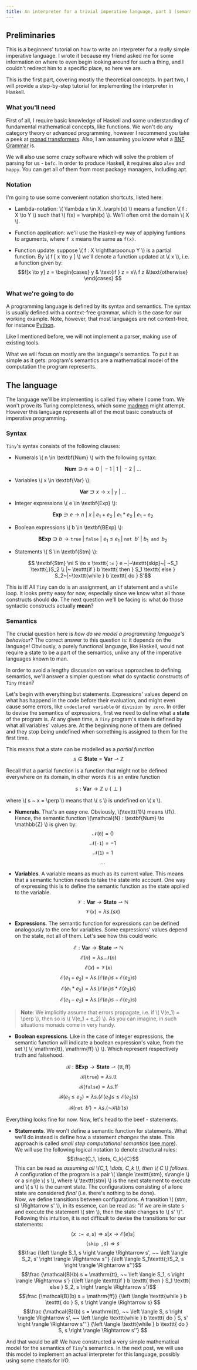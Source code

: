 ```yaml
---
title: An interpreter for a trivial imperative language, part 1 (semantics)
---
```


## Preliminaries
This is a beginners' tutorial on how to write an interpreter
for a *really* simple imperative language. I wrote it because
my friend asked me for some information on where to even begin
looking around for such a thing, and I couldn't redirect him
to a specific place, so here we are.

This is the first part, covering mostly the theoretical concepts.
In part two, I will provide a step-by-step tutorial for implementing
the interpreter in Haskell.

### What you'll need
First of all, I require basic knowledge of Haskell and some
understanding of fundamental mathematical concepts, like functions.
We won't do any category theory or advanced programming, however I
recommend you take a peek at
[monad transformers](http://book.realworldhaskell.org/read/monad-transformers.html).
Also, I am assuming you know what a
[BNF Grammar](http://www.cs.man.ac.uk/~pjj/bnf/bnf.html)
is.

We will also use some crazy software which will solve the
problem of parsing for us - `bnfc`. In order to produce
Haskell, it requires also `alex` and `happy`. You can get
all of them from most package managers, including apt.

### Notation
I'm going to use some convenient notation shortcuts, listed
here:

* Lambda-notation: \\( \\lambda x \\in X .\\varphi(x) \\) means
a function \\( f : X \\to Y \\) such that \\( f(x) = \\varphi(x) \\).
We'll often omit the domain \\( X \\).

* Function application: we'll use the Haskell-ey way of
applying funtions to arguments, where `f x` means the same
as `f(x)`.

* Function update: suppose \\( f : X \\rightharpoonup Y \\) is
a partial function. By \\( f [ x \\to y ] \\) we'll denote a
function updated at \\( x \\), i.e. a function given by:
$$f[x \to y] z = \begin{cases} y & \text{if } z = x\\ f z &\text{otherwise} \end{cases} $$

### What we're going to do

A programming language is defined by its syntax and semantics.
The syntax is usually defined with a context-free grammar,
which is the case for our working example. Note, however, that most
languages are not context-free, for instance
[Python](http://trevorjim.com/python-is-not-context-free/).

Like I mentioned before, we will not implement a parser, making
use of existing tools.

What we will focus on mostly are the language's semantics.
To put it as simple as it gets: program's semantics are
a mathematical model of the computation the program
represents.

## <a name="spec"></a> The language
The language we'll be implementing is called `Tiny` where I
come from. We won't prove its Turing completeness, which some
[madmen](https://esolangs.org/wiki/Turing_tarpit) might attempt.
However this language represents all of the most basic constructs
of imperative programming.

### Syntax
`Tiny`'s syntax consists of the following clauses:

* Numerals \\( n \\in \\textbf{Num} \\) with the following syntax:
    
    $$ \textbf{Num} \ni n \to 0~|~-1~|~1~|~-2~|~\dots $$

* Variables \\( x \\in \\textbf{Var} \\):

    $$ \textbf{Var} \ni x \to \texttt{x}~|~\texttt{y}~|~\dots $$

* Integer expressions \\( e \\in \\textbf{Exp} \\):

    $$ \textbf{Exp} \ni e \to n~|~x~|~e_1+e_2~|~e_1*e_2~|~e_1-e_2 $$

* Boolean expressions \\( b \\in \\textbf{BExp} \\):

    $$ \textbf{BExp} \ni b \to \texttt{true}~|~\texttt{false}~|~e_1 \leq e_1~|~\texttt{not } b'~|~b_1 \texttt{ and } b_2 $$

* Statements \\( S \\in \\textbf{Stm} \\):

    $$ \textbf{Stm} \ni S \to x \texttt{ := } e ~|~\texttt{skip}~|
    ~S_1 \texttt{;}S_2 \\ |~ \texttt{if } b \texttt{ then } S_1 \texttt{ else } S_2~|~\texttt{while } b \texttt{ do } S'$$

This is it! All `Tiny` can do is an assignment, an `if`
statement and a `while` loop. It looks pretty easy for now,
especially since we know what all those constructs should
**do**. The next question we'll be facing is: what do those
syntactic constructs actually **mean**?

### Semantics
The crucial question here is *how do we model a programming
language's behaviour*? The correct answer to this question
is: it depends on the language! Obviously, a purely functional
language, like Haskell, would not require a state to be a part
of the semantics, unlike any of the imperative languages known
to man.

In order to avoid a lengthy discussion on various approaches to
defining semantics, we'll answer a simpler question:
what do syntactic constructs of `Tiny` mean?

Let's begin with everything but statements. Expressions' values
depend on what has happend in the code before their evaluation,
and might even cause some errors, like `undeclared variable` or
`division by zero`. In order to devise the semantics of expressions,
first we need to define what a **state** of the
program is. At any given time, a `Tiny` program's state is defined
by what all variables' values are. At the beginning none of
them are defined and they stop being undefined when something is
assigned to them for the first time.

This means that a state can be modelled as a *partial function*
$$ s \in \textbf{State} =  \textbf{Var} \rightharpoonup \mathbb{Z} $$

Recall that a partial function is a function that might not be
defined everywhere on its domain, in other words it is an entire function

$$ s : \textbf{Var} \to \mathbb{Z} \cup \{\perp\} $$

where \\( s ~ x = \\perp \\) means that \\( s \\) is undefined on \\( x \\).

* **Numerals**. That's an easy one. Obviously,
\\(\\texttt{1}\\) means \\(1\\). Hence, the semantic function
\\(\\mathcal{N} : \\textbf{Num} \\to \\mathbb{Z} \\) is given by:
$$\mathcal{N}(\texttt{0}) = 0$$
$$\mathcal{N}(\texttt{-1}) = -1$$
$$\mathcal{N}(\texttt{1}) = 1$$
$$ \dots $$

* **Variables**. A variable means as much as its current value.
This means that a semantic function needs to take the state
into account. One way of expressing this is to define the
semantic function as the state applied to the variable.
$$ \mathcal{V} : \textbf{Var} \to \textbf{State} \rightharpoonup \mathbb{N}$$
$$ \mathcal{V}(x) = \lambda s . (s x) $$

* **Expressions**. The semantic function for expressions can
be defined analogously to the one for variables. Some expressions'
values depend on the state, not all of them. Let's see how this
could work:

$$ \mathcal{E}: \textbf{Var} \to \textbf{State} \rightharpoonup \mathbb{N} $$
$$ \mathcal{E} (n) = \lambda s . \mathcal{N}(n) $$
$$ \mathcal{E} (x) = \mathcal{V}(x) $$
$$ \mathcal{E} (e_1 + e_2) = \lambda s . (\mathcal{E}(e_1) s + \mathcal{E}(e_2) s)$$
$$ \mathcal{E} (e_1 * e_2) = \lambda s . (\mathcal{E}(e_1) s * \mathcal{E}(e_2) s)$$
$$ \mathcal{E} (e_1 - e_2) = \lambda s . (\mathcal{E}(e_1) s - \mathcal{E}(e_2) s)$$

>**Note**: We implicitly assume that errors propagate, i.e. if 
 \\(  V(e_1) = \\perp \\), then so is \\( V(e_1 + e_2) \\).
 As you can imagine, in such situations monads come in very handy.

* **Boolean expressions**. Like in the case of integer expressions,
the semantic function will indicate a boolean expression's value,
from the set \\( \\{ \\mathrm{tt}, \\mathrm{ff} \\} \\). Which
represent respectively truth and falsehood.

$$ \mathcal{B} : \textbf{BExp} \to \textbf{State} \rightharpoonup \{ \mathrm{tt}, \mathrm{ff} \}$$
$$ \mathcal{B} (\texttt{true}) = \lambda s . \mathrm{tt} $$
$$ \mathcal{B} (\texttt{false}) = \lambda s . \mathrm{ff} $$
$$ \mathcal{B} (e_1 \leq e_2) = \lambda s . \left( \mathcal{E}(e_1) s \leq \mathcal{E}(e_2) s \right)  $$
$$ \mathcal{B} (\texttt{not } b') = \lambda s . \left( \neg \mathcal{B}(b') s \right) $$

Everything looks fine for now. Now, let's head to the beef -
statements.

* **Statements**. We won't define a semantic function for
statements. What we'll do instead is define how a statement
*changes* the state. This approach is called *small step
computational semantics*
([see more](http://fsl.cs.illinois.edu/images/7/74/CS522-Spring-2011-PL-book-smallstep.pdf)).\
We will use the following logical notation to denote structural
rules:\
$$\frac{C_1, \dots, C_k}{C}$$
This can be read as *assuming all \\(C_1, \dots, C_k \\), then \\( C \\)
follows*.\
A configuration of the program is a pair
\\( \\langle \\texttt{stm}, s\\rangle \\) or a single \\( s \\),
where \\( \\texttt{stm} \\) is the next statement to execute
and \\( s \\) is the current state. The configurations consisting
of a lone state are considered *final* (i.e. there's nothing to be done).\
Now, we define transitions between configurations.
A transition \\( (stm, s) \\Rightarrow s' \\), in its essence,
can be read as: "if we are in state s and execute the statement
\\( stm \\), then the state changes to \\( s' \\)". Following this
intuition, it is not difficult to devise the transitions for
our statements:
$$\left \langle x \texttt{ := } e, s \right \rangle \Rightarrow s\left[x \to \mathcal{E}(e) s\right]$$
$$\left \langle \texttt{skip }, s \right \rangle \Rightarrow s$$
$$\frac
{\left \langle S_1, s \right \rangle \Rightarrow s', ~~ \left \langle S_2, s' \right \rangle \Rightarrow s''}
{\left \langle S_1\texttt{;}S_2, s \right \rangle \Rightarrow s''}$$
$$\frac
{\mathcal{B}(b) s = \mathrm{tt}, ~~ \left \langle S_1, s \right \rangle \Rightarrow s'}
{\left \langle \texttt{if } b \texttt{ then } S_1 \texttt{ else } S_2, s \right \rangle \Rightarrow s'}$$
$$\frac
{\mathcal{B}(b) s = \mathrm{ff}}
{\left \langle \texttt{while } b \texttt{ do } S, s \right \rangle \Rightarrow s}
$$
$$\frac
{\mathcal{B}(b) s = \mathrm{tt}, ~~
\left \langle S, s \right \rangle \Rightarrow s', ~~
\left \langle \texttt{while } b \texttt{ do } S, s' \right \rangle \Rightarrow s''
}
{\left \langle \texttt{while } b \texttt{ do } S, s \right \rangle \Rightarrow s''}
$$

And that would be all! We have constructed a very simple mathematical model
for the semantics of `Tiny`'s semantics. In the next post, we will
use this model to implement an actual interpreter for this language,
possibly using some cheats for I/O.
